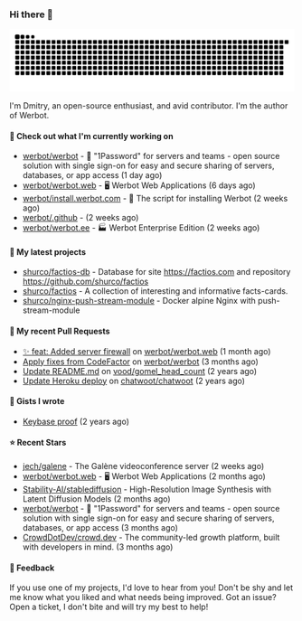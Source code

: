 ### Hi there 👋

![](https://github.com/shurco/shurco/raw/output/github-contribution-grid-snake.svg)

I'm Dmitry, an open-source enthusiast, and avid contributor. I'm the author of Werbot. 

#### 👷 Check out what I'm currently working on

- [werbot/werbot](https://github.com/werbot/werbot) - 🔑 &#34;1Password&#34; for servers and teams - open source solution with single sign-on for easy and secure sharing of servers, databases, or app access (1 day ago)
- [werbot/werbot.web](https://github.com/werbot/werbot.web) - 🖥  Werbot Web Applications (6 days ago)
- [werbot/install.werbot.com](https://github.com/werbot/install.werbot.com) - 🚀 The script for installing Werbot (2 weeks ago)
- [werbot/.github](https://github.com/werbot/.github) -  (2 weeks ago)
- [werbot/werbot.ee](https://github.com/werbot/werbot.ee) - 🏭 Werbot Enterprise Edition (2 weeks ago)

#### 🌱 My latest projects

- [shurco/factios-db](https://github.com/shurco/factios-db) - Database for site https://factios.com and repository https://github.com/shurco/factios
- [shurco/factios](https://github.com/shurco/factios) - A collection of interesting and informative facts-cards.
- [shurco/nginx-push-stream-module](https://github.com/shurco/nginx-push-stream-module) - Docker alpine Nginx with push-stream-module

#### 🔨 My recent Pull Requests

- [✨ feat: Added server firewall](https://github.com/werbot/werbot.web/pull/3) on [werbot/werbot.web](https://github.com/werbot/werbot.web) (1 month ago)
- [Apply fixes from CodeFactor](https://github.com/werbot/werbot/pull/3) on [werbot/werbot](https://github.com/werbot/werbot) (3 months ago)
- [Update README.md](https://github.com/vood/gomel_head_count/pull/1) on [vood/gomel_head_count](https://github.com/vood/gomel_head_count) (2 years ago)
- [Update Heroku deploy](https://github.com/chatwoot/chatwoot/pull/1030) on [chatwoot/chatwoot](https://github.com/chatwoot/chatwoot) (2 years ago)

#### 📓 Gists I wrote

- [Keybase proof](https://gist.github.com/959752bb9b046d792e71ca185f48d641) (2 years ago)

#### ⭐ Recent Stars

- [jech/galene](https://github.com/jech/galene) - The Galène videoconference server (2 weeks ago)
- [werbot/werbot.web](https://github.com/werbot/werbot.web) - 🖥  Werbot Web Applications (2 months ago)
- [Stability-AI/stablediffusion](https://github.com/Stability-AI/stablediffusion) - High-Resolution Image Synthesis with Latent Diffusion Models (2 months ago)
- [werbot/werbot](https://github.com/werbot/werbot) - 🔑 &#34;1Password&#34; for servers and teams - open source solution with single sign-on for easy and secure sharing of servers, databases, or app access (3 months ago)
- [CrowdDotDev/crowd.dev](https://github.com/CrowdDotDev/crowd.dev) - The community-led growth platform, built with developers in mind. (3 months ago)

#### 💬 Feedback

If you use one of my projects, I'd love to hear from you! Don't be shy and let me know what you liked
and what needs being improved. Got an issue? Open a ticket, I don't bite and will try my best to help!
